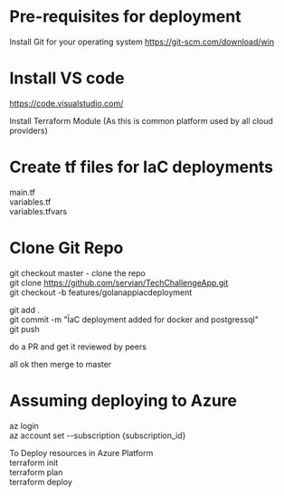# Pre-requisites for deployment
Install Git for your operating system
https://git-scm.com/download/win

# Install VS code
https://code.visualstudio.com/

Install Terraform Module (As this is common platform used by all cloud providers)

# Create tf files for IaC deployments
main.tf  
variables.tf  
variables.tfvars

# Clone Git Repo
git checkout master - clone the repo  
git clone https://github.com/servian/TechChallengeApp.git  
git checkout -b features/golanappiacdeployment  

git add .  
git commit -m "ÏaC deployment added for docker and postgressql"  
git push  

do a PR and get it reviewed by peers

all ok then merge to master

# Assuming deploying to Azure 

az login  
az account set --subscription {subscription_id}

To Deploy resources in Azure Platform  
terraform init  
terraform plan  
terraform deploy
